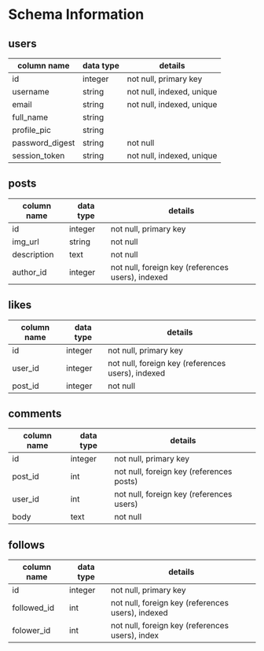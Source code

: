 # Schema Information

## users
column name     | data type | details
----------------|-----------|-----------------------
id              | integer   | not null, primary key
username        | string    | not null, indexed, unique
email           | string    | not null, indexed, unique
full_name       | string    |
profile_pic     | string    |
password_digest | string    | not null
session_token   | string    | not null, indexed, unique

## posts
column name | data type | details
------------|-----------|-----------------------
id          | integer   | not null, primary key
img_url     | string    | not null
description | text      | not null
author_id   | integer   | not null, foreign key (references users), indexed

## likes
column name | data type | details
------------|-----------|-----------------------
id          | integer   | not null, primary key
user_id     | integer   | not null, foreign key (references users), indexed
post_id     | integer   | not null

## comments
column name | data type | details
------------|-----------|-----------------------
id          | integer   | not null, primary key
post_id     | int       | not null, foreign key (references posts)
user_id     | int       | not null, foreign key (references users)
body        | text      | not null

## follows
column name | data type | details
------------|-----------|-----------------------
id          | integer   | not null, primary key
followed_id | int       | not null, foreign key (references users), indexed
folower_id  | int       | not null, foreign key (references users), index
